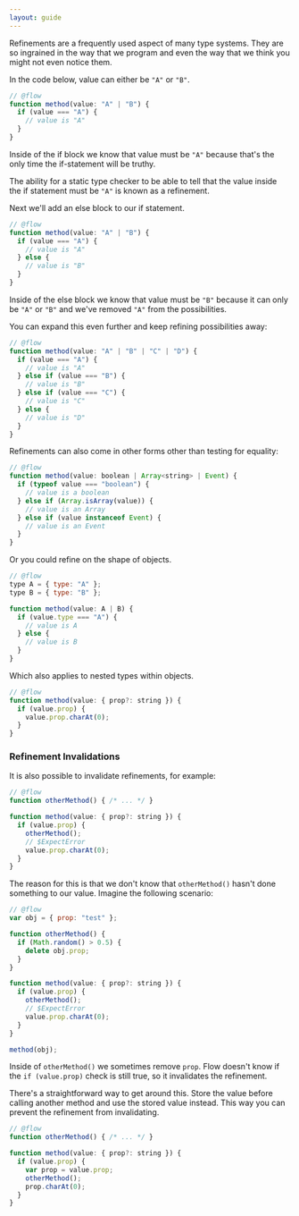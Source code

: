 ```yaml
---
layout: guide
---
```


Refinements are a frequently used aspect of many type systems. They are so
ingrained in the way that we program and even the way that we think you might
not even notice them.

In the code below, value can either be `"A"` or `"B"`.

```js
// @flow
function method(value: "A" | "B") {
  if (value === "A") {
    // value is "A"
  }
}
```

Inside of the if block we know that value must be `"A"` because that's the only
time the if-statement will be truthy.

The ability for a static type checker to be able to tell that the value inside
the if statement must be `"A"` is known as a refinement.

Next we'll add an else block to our if statement.

```js
// @flow
function method(value: "A" | "B") {
  if (value === "A") {
    // value is "A"
  } else {
    // value is "B"
  }
}
```

Inside of the else block we know that value must be `"B"` because it can only
be `"A"` or `"B"` and we've removed `"A"` from the possibilities.

You can expand this even further and keep refining possibilities away:

```js
// @flow
function method(value: "A" | "B" | "C" | "D") {
  if (value === "A") {
    // value is "A"
  } else if (value === "B") {
    // value is "B"
  } else if (value === "C") {
    // value is "C"
  } else {
    // value is "D"
  }
}
```

Refinements can also come in other forms other than testing for equality:

```js
// @flow
function method(value: boolean | Array<string> | Event) {
  if (typeof value === "boolean") {
    // value is a boolean
  } else if (Array.isArray(value)) {
    // value is an Array
  } else if (value instanceof Event) {
    // value is an Event
  }
}
```

Or you could refine on the shape of objects.

```js
// @flow
type A = { type: "A" };
type B = { type: "B" };

function method(value: A | B) {
  if (value.type === "A") {
    // value is A
  } else {
    // value is B
  }
}
```

Which also applies to nested types within objects.

```js
// @flow
function method(value: { prop?: string }) {
  if (value.prop) {
    value.prop.charAt(0);
  }
}
```

### Refinement Invalidations <a class="toc" id="toc-refinement-invalidations" href="#toc-refinement-invalidations"></a>

It is also possible to invalidate refinements, for example:

```js
// @flow
function otherMethod() { /* ... */ }

function method(value: { prop?: string }) {
  if (value.prop) {
    otherMethod();
    // $ExpectError
    value.prop.charAt(0);
  }
}
```

The reason for this is that we don't know that `otherMethod()` hasn't done
something to our value. Imagine the following scenario:

```js
// @flow
var obj = { prop: "test" };

function otherMethod() {
  if (Math.random() > 0.5) {
    delete obj.prop;
  }
}

function method(value: { prop?: string }) {
  if (value.prop) {
    otherMethod();
    // $ExpectError
    value.prop.charAt(0);
  }
}

method(obj);
```

Inside of `otherMethod()` we sometimes remove `prop`. Flow doesn't know if the
`if (value.prop)` check is still true, so it invalidates the refinement.

There's a straightforward way to get around this. Store the value before
calling another method and use the stored value instead. This way you can
prevent the refinement from invalidating.

```js
// @flow
function otherMethod() { /* ... */ }

function method(value: { prop?: string }) {
  if (value.prop) {
    var prop = value.prop;
    otherMethod();
    prop.charAt(0);
  }
}
```
